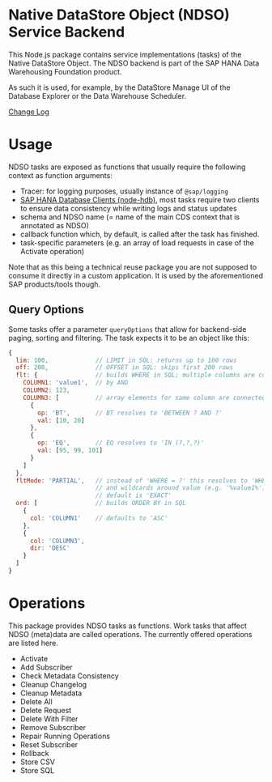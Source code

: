 # Native DataStore Object (NDSO) Service Backend
This Node.js package contains service implementations (tasks) of the Native
DataStore Object. The NDSO backend is part of the SAP HANA Data Warehousing
Foundation product.

As such it is used, for example, by the DataStore Manage UI of the Database
Explorer or the Data Warehouse Scheduler.

[Change Log](./CHANGELOG.md)

# Usage
NDSO tasks are exposed as functions that usually require the following context
as function arguments:
- Tracer: for logging purposes, usually instance of `@sap/logging`
- [SAP HANA Database Clients (node-hdb)](https://github.com/SAP/node-hdb),
  most tasks require two clients to ensure data consistency while writing logs
  and status updates
- schema and NDSO name (= name of the main CDS context that is annotated as
  NDSO)
- callback function which, by default, is called after the task has finished.
- task-specific parameters (e.g. an array of load requests in case of the
  Activate operation)

Note that as this being a technical reuse package you are not supposed to
consume it directly in a custom application. It is used by the aforementioned
SAP products/tools though.

## Query Options
Some tasks offer a parameter `queryOptions` that allow for backend-side paging,
sorting and filtering. The task expects it to be an object like this:
``` javascript
{
  lim: 100,             // LIMIT in SQL: returns up to 100 rows
  off: 200,             // OFFSET in SQL: skips first 200 rows
  flt: {                // builds WHERE in SQL; multiple columns are connected
    COLUMN1: 'value1',  // by AND
    COLUMN2: 123,
    COLUMN3: [          // array elements for same column are connected by OR
      {
        op: 'BT',       // BT resolves to 'BETWEEN ? AND ?'
        val: [10, 20]
      },
      {
        op: 'EQ',       // EQ resolves to 'IN (?,?,?)'
        val: [95, 99, 101]
      }
    ]
  },
  fltMode: 'PARTIAL',   // instead of 'WHERE = ?' this resolves to 'WHERE LIKE ?'
                        // and wildcards around value (e.g. '%value1%')
                        // default is 'EXACT'
  ord: [                // builds ORDER BY in SQL
    {
      col: 'COLUMN1'    // defaults to 'ASC'
    },
    {
      col: 'COLUMN3',
      dir: 'DESC'
    }
  ]
}
```

# Operations
This package provides NDSO tasks as functions. Work tasks that affect NDSO
(meta)data are called operations. The currently offered operations are listed
here.
- Activate
- Add Subscriber
- Check Metadata Consistency
- Cleanup Changelog
- Cleanup Metadata
- Delete All
- Delete Request
- Delete With Filter
- Remove Subscriber
- Repair Running Operations
- Reset Subscriber
- Rollback
- Store CSV
- Store SQL
